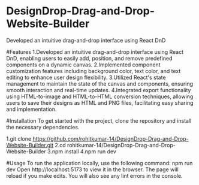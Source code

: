 # DesignDrop-Drag-and-Drop-Website-Builder
Developed an intuitive drag-and-drop interface using React DnD

#Features
1.Developed an intuitive drag-and-drop interface using React DnD, enabling users to easily add, position, and remove predefined components on a dynamic canvas.
2.Implemented component customization features including background color, text color, and text editing to enhance user design flexibility.
3.Utilized React's state management to maintain the state of the canvas and components, ensuring smooth interaction and real-time updates.
4.Integrated export functionality using HTML-to-image and HTML-to-HTML conversion techniques, allowing users to save their designs as HTML and PNG files, facilitating easy sharing and implementation.

#Installation
To get started with the project, clone the repository and install the necessary dependencies.

1.git clone https://github.com/rohitkumar-14/DesignDrop-Drag-and-Drop-Website-Builder.git 
2.cd rohitkumar-14/DesignDrop-Drag-and-Drop-Website-Builder
3.npm install
4.npm run dev

#Usage
To run the application locally, use the following command:
npm run dev Open http://localhost:5173 to view it in the browser. The page will reload if you make edits. You will also see any lint errors in the console.
